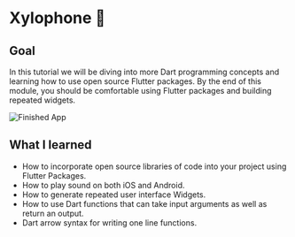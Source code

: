 

# Xylophone 🎹

## Goal

In this tutorial we will be diving into more Dart programming concepts and learning how to use open source Flutter packages. By the end of this module, you should be comfortable using Flutter packages and building repeated widgets.


![Finished App](https://github.com/londonappbrewery/Images/blob/master/xylophone-flutter.png)

## What I learned

- How to incorporate open source libraries of code into your project using Flutter Packages.
- How to play sound on both iOS and Android.
- How to generate repeated user interface Widgets.
- How to use Dart functions that can take input arguments as well as return an output.
- Dart arrow syntax for writing one line functions.

